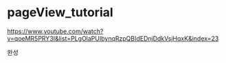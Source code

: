 # pageView_tutorial
https://www.youtube.com/watch?v=qoeMR5PRY3I&list=PLgOlaPUIbynqRzpQBIdEDnjDdkVsjHqxK&index=23

완성
